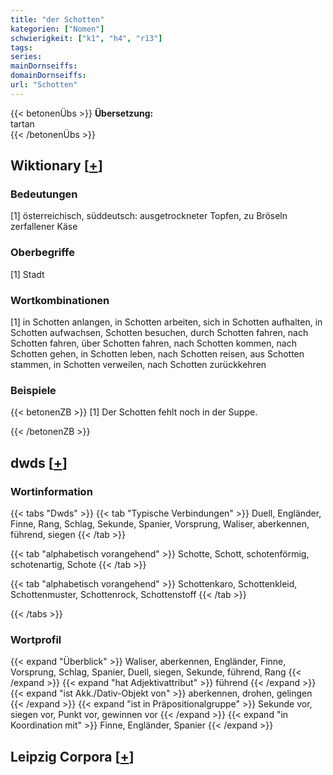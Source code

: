 ```yaml
---
title: "der Schotten"
kategorien: ["Nomen"]
schwierigkeit: ["k1", "h4", "r13"]
tags:
series:
mainDornseiffs:
domainDornseiffs:
url: "Schotten"
---
```


{{< betonenÜbs >}}
**Übersetzung:**  
tartan  
{{< /betonenÜbs >}}

## Wiktionary [[+](https://de.wiktionary.org/wiki/Schotten)]

### Bedeutungen
[1] österreichisch, süddeutsch: ausgetrockneter Topfen, zu Bröseln zerfallener Käse  

### Oberbegriffe
[1] Stadt  

### Wortkombinationen
[1] in Schotten anlangen, in Schotten arbeiten, sich in Schotten aufhalten, in Schotten aufwachsen, Schotten besuchen, durch Schotten fahren, nach Schotten fahren, über Schotten fahren, nach Schotten kommen, nach Schotten gehen, in Schotten leben, nach Schotten reisen, aus Schotten stammen, in Schotten verweilen, nach Schotten zurückkehren  

### Beispiele
{{< betonenZB >}}
[1] Der Schotten fehlt noch in der Suppe.  

{{< /betonenZB >}}


## dwds [[+](https://www.dwds.de/wb/Schotten)]

### Wortinformation
{{< tabs "Dwds" >}}
{{< tab "Typische Verbindungen" >}}
Duell, Engländer, Finne, Rang, Schlag, Sekunde, Spanier, Vorsprung, Waliser, aberkennen, führend, siegen
{{< /tab >}}

{{< tab "alphabetisch vorangehend" >}}
Schotte, Schott, schotenförmig, schotenartig, Schote
{{< /tab >}}

{{< tab "alphabetisch vorangehend" >}}
Schottenkaro, Schottenkleid, Schottenmuster, Schottenrock, Schottenstoff
{{< /tab >}}

{{< /tabs >}}

### Wortprofil
{{< expand "Überblick" >}} Waliser, aberkennen, Engländer, Finne, Vorsprung, Schlag, Spanier, Duell, siegen, Sekunde, führend, Rang {{< /expand >}}
{{< expand "hat Adjektivattribut" >}} führend {{< /expand >}}
{{< expand "ist Akk./Dativ-Objekt von" >}} aberkennen, drohen, gelingen {{< /expand >}}
{{< expand "ist in Präpositionalgruppe" >}} Sekunde vor, siegen vor, Punkt vor, gewinnen vor {{< /expand >}}
{{< expand "in Koordination mit" >}} Finne, Engländer, Spanier {{< /expand >}}

## Leipzig Corpora [[+](https://corpora.uni-leipzig.de/en/res?word=Schotten&corpusId=deu_newscrawl-public_2018)]

